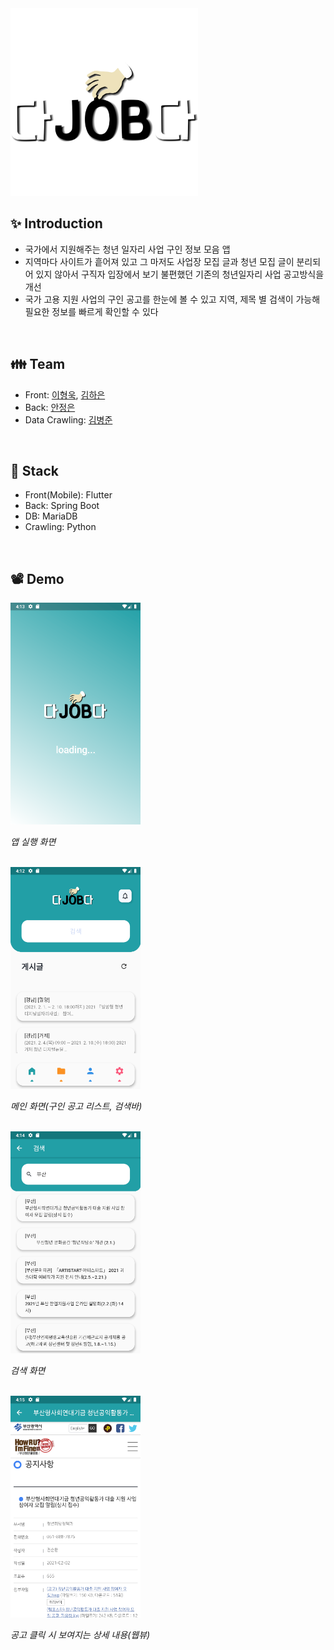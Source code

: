 <img src="https://github.com/DSC-PKNU/KKALKKAL/blob/main/assets/dajobda.png" width="300" height="300">

## ✨ Introduction
* 국가에서 지원해주는 청년 일자리 사업 구인 정보 모음 앱
* 지역마다 사이트가 흩어져 있고 그 마저도 사업장 모집 글과 청년 모집 글이 분리되어 있지 않아서 구직자 입장에서 보기 불편했던 기존의 청년일자리 사업 공고방식을 개선
* 국가 고용 지원 사업의 구인 공고를 한눈에 볼 수 있고 지역, 제목 별 검색이 가능해 필요한 정보를 빠르게 확인할 수 있다
</br>

## 👪 Team
* Front: [이형욱](https://github.com/luke0421), [김하은](https://github.com/flyingpenguin2)
* Back: [안정은](https://github.com/jxxxxe)
* Data Crawling: [김병준](https://github.com/BangDoon)
</br>

## 🔧 Stack
* Front(Mobile): Flutter
* Back: Spring Boot
* DB: MariaDB
* Crawling: Python
</br>

## 📽 Demo
<img src="https://github.com/DSC-PKNU/KKALKKAL/blob/main/assets/1.png" width="208" height="355">

*앱 실행 화면*

</br>

<img src="https://github.com/DSC-PKNU/KKALKKAL/blob/main/assets/2.png" width="208" height="355">

*메인 화면(구인 공고 리스트, 검색바)*

</br>

<img src="https://github.com/DSC-PKNU/KKALKKAL/blob/main/assets/3.png" width="208" height="355">

*검색 화면*

</br>

<img src="https://github.com/DSC-PKNU/KKALKKAL/blob/main/assets/4.png" width="208" height="355">

*공고 클릭 시 보여지는 상세 내용(웹뷰)*
